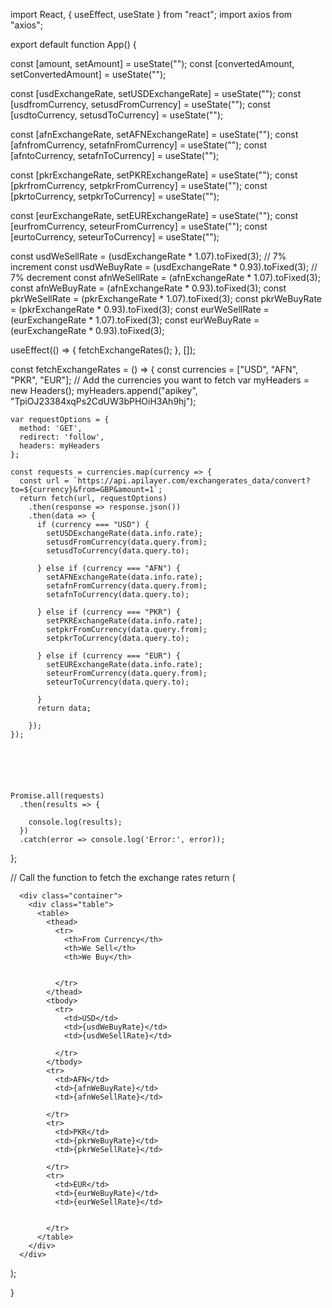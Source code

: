 import React, { useEffect, useState } from "react";
import axios from "axios";


export default function App() {

  const [amount, setAmount] = useState("");
  const [convertedAmount, setConvertedAmount] = useState("");


  const [usdExchangeRate, setUSDExchangeRate] = useState("");
  const [usdfromCurrency, setusdFromCurrency] = useState("");
  const [usdtoCurrency, setusdToCurrency] = useState("");

  const [afnExchangeRate, setAFNExchangeRate] = useState("");
  const [afnfromCurrency, setafnFromCurrency] = useState("");
  const [afntoCurrency, setafnToCurrency] = useState("");

  const [pkrExchangeRate, setPKRExchangeRate] = useState("");
  const [pkrfromCurrency, setpkrFromCurrency] = useState("");
  const [pkrtoCurrency, setpkrToCurrency] = useState("");

  const [eurExchangeRate, setEURExchangeRate] = useState("");
  const [eurfromCurrency, seteurFromCurrency] = useState("");
  const [eurtoCurrency, seteurToCurrency] = useState("");


  const usdWeSellRate = (usdExchangeRate * 1.07).toFixed(3); // 7% increment
  const usdWeBuyRate = (usdExchangeRate * 0.93).toFixed(3); // 7% decrement
  const afnWeSellRate = (afnExchangeRate * 1.07).toFixed(3);
  const afnWeBuyRate = (afnExchangeRate * 0.93).toFixed(3);
  const pkrWeSellRate = (pkrExchangeRate * 1.07).toFixed(3);
  const pkrWeBuyRate = (pkrExchangeRate * 0.93).toFixed(3);
  const eurWeSellRate = (eurExchangeRate * 1.07).toFixed(3);
  const eurWeBuyRate = (eurExchangeRate * 0.93).toFixed(3);

  useEffect(() => {
    fetchExchangeRates();
  }, []);

  const fetchExchangeRates = () => {
    const currencies = ["USD", "AFN", "PKR", "EUR"]; // Add the currencies you want to fetch
    var myHeaders = new Headers();
    myHeaders.append("apikey", "TpiOJ23384xqPs2CdUW3bPHOiH3Ah9hj");

    var requestOptions = {
      method: 'GET',
      redirect: 'follow',
      headers: myHeaders
    };

    const requests = currencies.map(currency => {
      const url = `https://api.apilayer.com/exchangerates_data/convert?to=${currency}&from=GBP&amount=1`;
      return fetch(url, requestOptions)
        .then(response => response.json())
        .then(data => {
          if (currency === "USD") {
            setUSDExchangeRate(data.info.rate);
            setusdFromCurrency(data.query.from);
            setusdToCurrency(data.query.to);

          } else if (currency === "AFN") {
            setAFNExchangeRate(data.info.rate);
            setafnFromCurrency(data.query.from);
            setafnToCurrency(data.query.to);

          } else if (currency === "PKR") {
            setPKRExchangeRate(data.info.rate);
            setpkrFromCurrency(data.query.from);
            setpkrToCurrency(data.query.to);

          } else if (currency === "EUR") {
            setEURExchangeRate(data.info.rate);
            seteurFromCurrency(data.query.from);
            seteurToCurrency(data.query.to);

          }
          return data;

        });
    });






    Promise.all(requests)
      .then(results => {

        console.log(results);
      })
      .catch(error => console.log('Error:', error));
  };

  // Call the function to fetch the exchange rates
  return (


    
      <div class="container">
        <div class="table">
          <table>
            <thead>
              <tr>
                <th>From Currency</th>
                <th>We Sell</th>
                <th>We Buy</th>
                

              </tr>
            </thead>
            <tbody>
              <tr>
                <td>USD</td>
                <td>{usdWeBuyRate}</td>
                <td>{usdWeSellRate}</td>

              </tr>
            </tbody>
            <tr>
              <td>AFN</td>
              <td>{afnWeBuyRate}</td>
              <td>{afnWeSellRate}</td>

            </tr>
            <tr>
              <td>PKR</td>
              <td>{pkrWeBuyRate}</td>
              <td>{pkrWeSellRate}</td>

            </tr>
            <tr>
              <td>EUR</td>
              <td>{eurWeBuyRate}</td>
              <td>{eurWeSellRate}</td>
              

            </tr>
          </table>
        </div>
      </div>










  );






}
